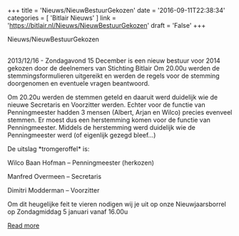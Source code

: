 +++
title = 'Nieuws/NieuwBestuurGekozen'
date = '2016-09-11T22:38:34'
categories = [ 
 'Bitlair Nieuws' 
] 
link = 'https://bitlair.nl/Nieuws/NieuwBestuurGekozen'
draft = 'False'
+++

<div class="mw-content-ltr mw-parser-output" dir="ltr" lang="en"><p><a class="mw-selflink selflink">Nieuws/NieuwBestuurGekozen</a>
</p></div><div class="mw-content-ltr mw-parser-output" dir="ltr" lang="en"><p><br />
2013/12/16 - Zondagavond 15 December is een nieuw bestuur voor 2014 gekozen door de deelnemers van Stichting Bitlair
Om 20.00u werden de stemmingsformulieren uitgereikt en werden de regels voor de stemming doorgenomen en eventuele vragen beantwoord.
</p><p>Om 20.20u werden de stemmen geteld en daaruit werd duidelijk wie de nieuwe Secretaris en Voorzitter werden. Echter voor de functie van Penningmeester hadden 3 mensen (Albert, Arjan en Wilco) precies evenveel stemmen. Er moest dus een herstemming komen voor de functie van Penningmeester. Middels de herstemming werd duidelijk wie de Penningmeester werd (of eigenlijk gezegd bleef…)
</p><p>De uitslag *tromgeroffel* is:
</p><p>Wilco Baan Hofman – Penningmeester (herkozen)
</p><p>Manfred Overmeen – Secretaris
</p><p>Dimitri Modderman – Voorzitter
</p><p>Om dit heugelijke feit te vieren nodigen wij je uit op onze Nieuwjaarsborrel op Zondagmiddag 5 januari vanaf 16.00u
</p></div>

[Read more](https://bitlair.nl/Nieuws/NieuwBestuurGekozen)